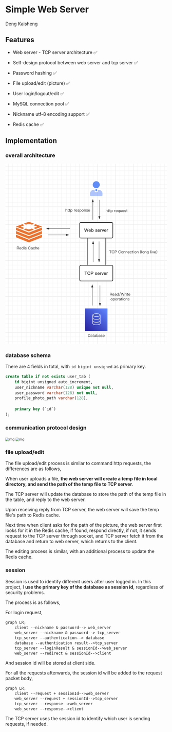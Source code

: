 # Simple Web Server

Deng Kaisheng



## Features



* Web server - TCP server architecture ✅

* Self-design protocol between web server and tcp server ✅

* Password hashing ✅

* File upload/edit (picture) ✅

* User login/logout/edit ✅

* MySQL connection pool ✅
* Nickname utf-8 encoding support ✅

* Redis cache ✅



## Implementation



### overall architecture

![](https://github.com/KSDeng/SimpleWebServer/blob/main/image-20220520151941199.png?raw=true)



### database schema 

There are 4 fields in total, with `id bigint unsigned` as primary key.

```sql
create table if not exists user_tab (
    id bigint unsigned auto_increment,
    user_nickname varchar(128) unique not null,
    user_password varchar(128) not null,
    profile_photo_path varchar(128),

    primary key (`id`)
);
```



### communication protocol design

<img src="https://tonybai.com/wp-content/uploads/classic-blocking-network-tcp-stream-protocol-parsing-practice-in-go-7.png" alt="img" style="zoom:70%;" />



<img src="https://tonybai.com/wp-content/uploads/classic-blocking-network-tcp-stream-protocol-parsing-practice-in-go-6.png" alt="img" style="zoom:67%;" />





### file upload/edit

The file upload/edit process is similar to command http requests, the differences are as follows,



When user uploads a file, **the web server will create a temp file in local directory, and send the path of the temp file to TCP server**.

The TCP server will update the database to store the path of the temp file in the table, and reply to the web server.

Upon receiving reply from TCP server, the web server will save the temp file's path to Redis cache.

Next time when client asks for the path of the picture, the web server first looks for it in the Redis cache, if found, respond directly, if not, it sends request to the TCP server through socket, and TCP server fetch it from the database and return to web server, which returns to the client.



The editing process is similar, with an additional process to update the Redis cache.



### session



Session is used to identify different users after user logged in. In this project, I **use the primary key of the database as session id**, regardless of security problems.



The process is as follows,



For login request,

```mermaid
graph LR;
	client --nickname & password--> web_server
	web_server --nickname & password--> tcp_server
	tcp_server --authentication--> database
	database --authentication result-->tcp_server
	tcp_server --loginResult & sessionId-->web_server
	web_server --redirect & sessionId-->client
```

And session id will be stored at client side.

For all the requests afterwards, the session id will be added to the request packet body,

```mermaid
graph LR;
	client --request + sessionId-->web_server
	web_server --request + sessionId-->tcp_server
	tcp_server --response-->web_server
	web_server --response-->client
```

The TCP server uses the session id to identify which user is sending requests, if needed.



